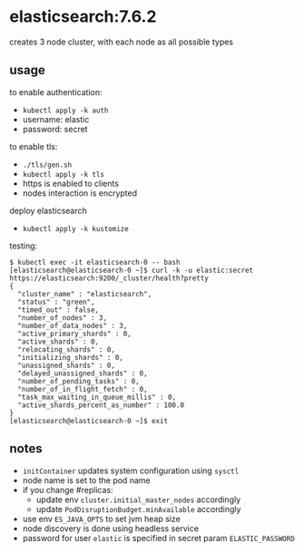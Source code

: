 # elasticsearch:7.6.2

creates 3 node cluster, with each node as all possible types

## usage

to enable authentication:
- `kubectl apply -k auth`
- username: elastic
- password: secret

to enable tls:
- `./tls/gen.sh`
- `kubectl apply -k tls`
- https is enabled to clients
- nodes interaction is encrypted

deploy elasticsearch
- `kubectl apply -k kustomize`

testing:
```
$ kubectl exec -it elasticsearch-0 -- bash
[elasticsearch@elasticsearch-0 ~]$ curl -k -u elastic:secret https://elasticsearch:9200/_cluster/health?pretty
{
  "cluster_name" : "elasticsearch",
  "status" : "green",
  "timed_out" : false,
  "number_of_nodes" : 3,
  "number_of_data_nodes" : 3,
  "active_primary_shards" : 0,
  "active_shards" : 0,
  "relocating_shards" : 0,
  "initializing_shards" : 0,
  "unassigned_shards" : 0,
  "delayed_unassigned_shards" : 0,
  "number_of_pending_tasks" : 0,
  "number_of_in_flight_fetch" : 0,
  "task_max_waiting_in_queue_millis" : 0,
  "active_shards_percent_as_number" : 100.0
}
[elasticsearch@elasticsearch-0 ~]$ exit
```

## notes

- `initContainer` updates system configuration using `sysctl`
- node name is set to the pod name
- if you change #replicas:
  - update env `cluster.initial_master_nodes` accordingly
  - update `PodDisruptionBudget.minAvailable` accordingly
- use env `ES_JAVA_OPTS` to set jvm heap size
- node discovery is done using headless service
- password for user `elastic` is specified in secret param `ELASTIC_PASSWORD`
